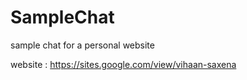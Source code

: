 # SampleChat
sample chat for a personal website

website : https://sites.google.com/view/vihaan-saxena
